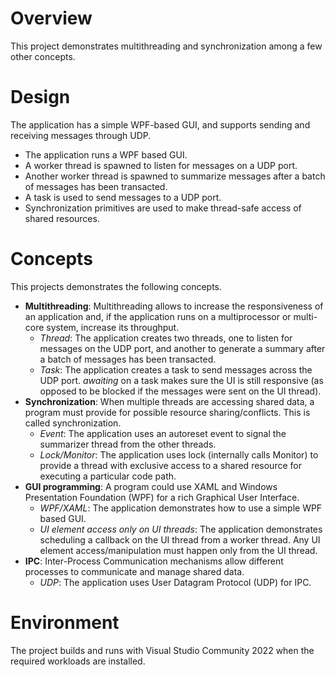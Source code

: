 # Overview
This project demonstrates multithreading and synchronization among a few other concepts.

# Design
The application has a simple WPF-based GUI, and supports sending and receiving messages through UDP.
- The application runs a WPF based GUI.
- A worker thread is spawned to listen for messages on a UDP port.
- Another worker thread is spawned to summarize messages after a batch of messages has been transacted.
- A task is used to send messages to a UDP port.
- Synchronization primitives are used to make thread-safe access of shared resources.

# Concepts
This projects demonstrates the following concepts.
- **Multithreading**:
Multithreading allows to increase the responsiveness of an application and, if the application runs on a multiprocessor or multi-core system, increase its throughput.
  - *Thread*: The application creates two threads, one to listen for messages on the UDP port, and another to generate a summary after a batch of messages has been transacted.
  - *Task*: The application creates a task to send messages across the UDP port. *awaiting* on a task makes sure the UI is still responsive (as opposed to be blocked if the messages were sent on the UI thread).
- **Synchronization**:
When multiple threads are accessing shared data, a program must provide for possible resource sharing/conflicts. This is called synchronization.
  - *Event*: The application uses an autoreset event to signal the summarizer thread from the other threads.
  - *Lock/Monitor*: The application uses lock (internally calls Monitor) to provide a thread with exclusive access to a shared resource for executing a particular code path.
- **GUI programming**:
A program could use XAML and Windows Presentation Foundation (WPF) for a rich Graphical User Interface.
  - *WPF/XAML*: The application demonstrates how to use a simple WPF based GUI.
  - *UI element access only on UI threads*: The application demonstrates scheduling a callback on the UI thread from a worker thread. Any UI element access/manipulation must happen only from the UI thread.
- **IPC**:
Inter-Process Communication mechanisms allow different processes to communicate and manage shared data.
  - *UDP*: The application uses User Datagram Protocol (UDP) for IPC.

# Environment
The project builds and runs with Visual Studio Community 2022 when the required workloads are installed.
